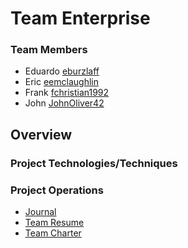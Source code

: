 # Team Enterprise
### Team Members
* Eduardo [eburzlaff](https://github.com/eburzlaff/RealEstateApp)
* Eric [eemclaughlin](https://github.com/eemclaughlin/indieProject)
* Frank [fchristian1992](https://github.com/fchristian1992/pcHardwareViewer)
* John [JohnOliver42](https://github.com/johnoliver42/InvoiceMaker)
## Overview

### Project Technologies/Techniques

### Project Operations
* [Journal](journal.md)
* [Team Resume](resume.md)
* [Team Charter](charter.md)